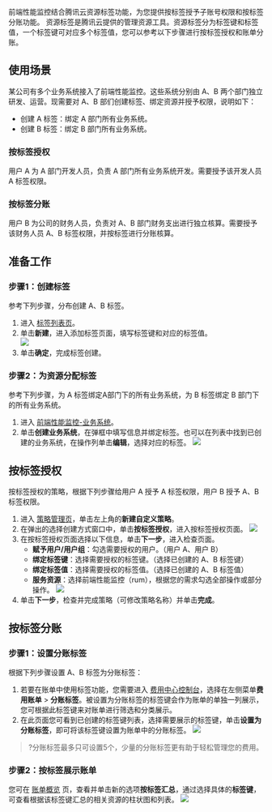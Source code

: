 前端性能监控结合腾讯云资源标签功能，为您提供按标签授予子账号权限和按标签分账功能。
资源标签是腾讯云提供的管理资源工具。资源标签分为标签键和标签值，一个标签键可对应多个标签值，您可以参考以下步骤进行按标签授权和账单分账。

## 使用场景
某公司有多个业务系统接入了前端性能监控。这些系统分别由 A、B 两个部门独立研发、运营。现需要对 A、B 部们创建标签、绑定资源并授予权限，说明如下：

- 创建 A 标签：绑定 A 部门所有业务系统。
- 创建 B 标签：绑定 B 部门所有业务系统。


### 按标签授权
用户 A 为 A 部门开发人员，负责 A 部门所有业务系统开发。需要授予该开发人员 A 标签权限。

### 按标签分账
用户 B 为公司的财务人员，负责对 A、B 部门财务支出进行独立核算。需要授予该财务人员 A、B 标签权限，并按标签进行分账核算。


## 准备工作

### 步骤1：创建标签
参考下列步骤，分布创建 A、B 标签。

1. 进入 [标签列表页](https://console.cloud.tencent.com/tag/taglist)。
2. 单击**新建**，进入添加标签页面，填写标签键和对应的标签值。  
	 ![](https://main.qcloudimg.com/raw/f90447eadac69660ceb355dd57b5fd32.jpg)
3. 单击**确定**，完成标签创建。


### 步骤2：为资源分配标签
参考下列步骤，为 A 标签绑定A部门下的所有业务系统，为 B 标签绑定 B 部门下的所有业务系统。
1. 进入 [前端性能监控-业务系统](https://console.cloud.tencent.com/rum/web/group-manage)。
2. 单击**创建业务系统**，在弹框中填写信息并绑定标签。也可以在列表中找到已创建的业务系统，在操作列单击**编辑**，选择对应的标签。
 ![](https://main.qcloudimg.com/raw/52b8702879cd0189a010c694a6127e1a.png)

## 按标签授权
按标签授权的策略，根据下列步骤给用户 A 授予 A 标签权限，用户 B 授予 A、B 标签权限。

1. 进入 [策略管理页](https://console.cloud.tencent.com/cam/policy)，单击左上角的**新建自定义策略**。
2. 在弹出的选择创建方式窗口中，单击**按标签授权**，进入按标签授权页面。
   ![](https://main.qcloudimg.com/raw/94c8d429b7cdb878f46f3d6ab3f6d429.png)
3. 在按标签授权页面选择以下信息，单击**下一步**，进入检查页面。
	- **赋予用户/用户组**：勾选需要授权的用户。（用户 A、用户 B）
	- **绑定标签键**：选择需要授权的标签键。（选择已创建的 A、B 标签键）
	- **绑定标签值**：选择需要授权的标签值。（选择已创建的 A、B 标签值）
	- **服务资源**：选择前端性能监控（rum），根据您的需求勾选全部操作或部分操作。
![](https://main.qcloudimg.com/raw/fc8578ddb62287cb1c4a84951247eb65.png)
4. 单击**下一步**，检查并完成策略（可修改策略名称）并单击**完成**。

## 按标签分账
### 步骤1：设置分账标签
根据下列步骤设置 A、B 标签为分账标签：
1. 若要在账单中使用标签功能，您需要进入 [费用中心控制台](https://console.cloud.tencent.com/expense)，选择在左侧菜单**费用账单** > **分账标签**。被设置为分账标签的标签键会作为账单的单独一列展示，您可根据此标签键来对账单进行筛选和分类展示。
2. 在此页面您可看到已创建的标签键列表，选择需要展示的标签键，单击**设置为分账标签**，即可将该标签键设置为账单中的分账标签。
    ![](https://main.qcloudimg.com/raw/6aeee9e6c7f3a0d7db5ecd7164af2def.png)

> ?分账标签最多只可设置5个，少量的分账标签更有助于轻松管理您的费用。

### 步骤2：按标签展示账单

您可在 [账单概览](https://console.cloud.tencent.com/expense/bill/overview) 页，查看并单击新的选项**按标签汇总**，通过选择具体的**标签键**，可查看根据该标签键汇总的相关资源的柱状图和列表。
![](https://main.qcloudimg.com/raw/9bdf7f698272ee9edb261f0a61952702.png)
